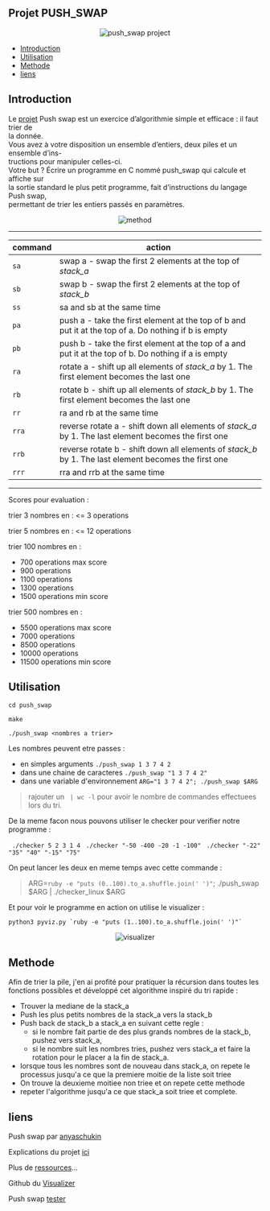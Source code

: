 ## Projet PUSH_SWAP

<p align="center">
  <img src="https://cdn.discordapp.com/attachments/889061317321838627/1158799834447355994/push_swap.png?ex=651d8ff1&is=651c3e71&hm=5d3eef9f92b17571391b9615e86aaaca12f31dd71acb491453bdf1d570098219&raw=true" alt="push_swap project"/>
</p>

* [Introduction](#introduction)
* [Utilisation](#utilisation)
* [Methode](#methode)
* [liens](#liens)

## Introduction

Le [projet](./resources/fr.subject.pdf)  Push swap  est un exercice d’algorithmie simple et efficace : il faut trier de  
la donnée.  
Vous avez à votre disposition un ensemble d’entiers, deux piles et un ensemble d’ins-  
tructions pour manipuler celles-ci.  
Votre but ? Écrire un programme en C nommé  push_swap  qui calcule et affiche sur  
la sortie standard le plus petit programme, fait d’instructions du  langage Push swap,  
permettant de trier les entiers passés en paramètres.

<p align="center">
  <img src="https://cdn.discordapp.com/attachments/889061317321838627/1158799849832063008/method.png?ex=651d8ff5&is=651c3e75&hm=49459e883d91b2573b49bd653b546b9ee5b395e5648dbe372c521a2f1c873b3e&raw=true" alt="method"/>
</p>

---

command  | action |
---|------|
`sa` | swap a - swap the first 2 elements at the top of *stack_a*					|
`sb` | swap b - swap the first 2 elements at the top of *stack_b*	|
`ss` | sa and sb at the same time |
`pa` | push a - take the first element at the top of b and put it at the top of a. Do nothing if b is empty|
`pb` | push b - take the first element at the top of a and put it at the top of b. Do nothing if a is empty |
`ra` | rotate a - shift up all elements of *stack_a* by 1. The first element becomes the last one			|
`rb` | rotate b - shift up all elements of *stack_b* by 1. The first element becomes the last one 		|
`rr` | ra and rb at the same time			|
`rra` |  reverse rotate a - shift down all elements of *stack_a* by 1. The last element becomes the first one	|
`rrb` |  reverse rotate b - shift down all elements of *stack_b* by 1. The last element becomes the first one	|
`rrr` | rra and rrb at the same time		|

---
Scores pour evaluation :

trier 3 nombres en : <= 3 operations

trier 5 nombres en : <= 12 operations

trier 100 nombres en :

* 700 operations max score
* 900 operations
* 1100 operations
* 1300 operations
* 1500 operations min score

trier 500 nombres en :

* 5500 operations max score
* 7000 operations
* 8500 operations
* 10000 operations
* 11500 operations min score

## Utilisation

`cd push_swap`

`make`

`./push_swap <nombres a trier>`

Les nombres peuvent etre passes :

* en simples arguments `./push_swap 1 3 7 4 2`
* dans une chaine de caracteres `./push_swap "1 3 7 4 2"` 
* dans une variable d'environnement `ARG="1 3 7 4 2"; ./push_swap $ARG`

> rajouter un ` | wc -l` pour avoir le nombre de commandes effectuees lors du tri.

De la meme facon nous pouvons utiliser le checker pour verifier notre programme :

` ./checker 5 2 3 1 4`
` ./checker "-50 -400 -20 -1 -100"`
` ./checker "-22" "35" "40" "-15" "75"`

On peut lancer les deux en meme temps avec cette commande :

> ARG=`ruby -e "puts (0..100).to_a.shuffle.join(' ')"`; ./push_swap $ARG | ./checker_linux $ARG

Et pour voir le programme en action on utilise le visualizer :

    python3 pyviz.py `ruby -e "puts (1..100).to_a.shuffle.join(' ')"`

<p align="center">
  <img src="https://cdn.discordapp.com/attachments/889061317321838627/1158801495840534599/push_swap_visualizer.gif?ex=651d917e&is=651c3ffe&hm=07ad4d8013395af60e7ee9c77ffbcde60932716d028c8449357a1a7740f62b99&raw=true" alt="visualizer"/>
</p>

## Methode

Afin de trier la pile, j'en ai profité pour pratiquer la récursion dans toutes les fonctions possibles et développé cet algorithme inspiré du tri rapide :

 - Trouver la mediane de la stack_a
 - Push les plus petits nombres de la stack_a vers la stack_b
 - Push back de stack_b a stack_a en suivant cette regle :
	 -  si le nombre fait partie de des plus grands nombres de la stack_b, pushez vers stack_a,
	 - si le nombre suit les nombres tries, pushez vers stack_a et faire la rotation pour le placer a la fin de stack_a.
- lorsque tous les nombres sont de nouveau dans stack_a, on repete le processus jusqu'a ce que la premiere moitie de la liste soit triee
- On trouve la deuxieme moitiee non triee et on repete cette methode
- repeter l'algorithme jusqu'a ce que stack_a soit triee et complete.

## liens
Push swap par [anyaschukin](https://github.com/anyaschukin/Push_Swap/tree/master)

Explications du projet [ici](https://medium.com/@msouiyeh/not-your-typical-42network-push-swap-cc583f863a90)

Plus de [ressources](https://push_swap.simple.ink/resources-6af6a8eb190b46e3aad85e9a2d4486c7)...

Github du [Visualizer](https://github.com/o-reo/push_swap_visualizer)

Push swap [tester](https://github.com/laisarena/push_swap_tester)

